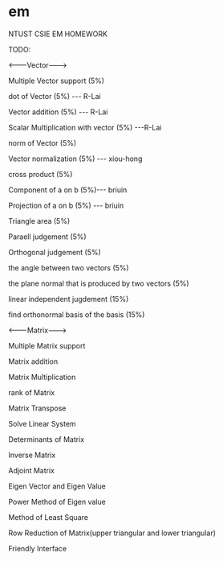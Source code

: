 em
==

NTUST CSIE EM HOMEWORK


TODO:

<---Vector--->

Multiple Vector support  (5%)

dot of Vector (5%) --- R-Lai

Vector addition (5%) --- R-Lai

Scalar Multiplication with vector (5%) ---R-Lai

norm of Vector (5%) 

Vector normalization (5%) --- xiou-hong

cross product (5%)

Component of a on b (5%)--- briuin

Projection of a on b (5%) --- briuin

Triangle area (5%)

Paraell judgement (5%)

Orthogonal judgement (5%)

the angle between two vectors (5%)

the plane normal that is produced by two vectors (5%)

linear independent jugdement (15%)

find orthonormal basis of the basis (15%)



<---Matrix--->

Multiple Matrix support 

Matrix addition 

Matrix Multiplication

rank of Matrix

Matrix Transpose

Solve Linear System

Determinants of Matrix

Inverse Matrix

Adjoint Matrix

Eigen Vector and Eigen Value

Power Method of Eigen value

Method of Least Square

Row Reduction of Matrix(upper triangular and lower triangular)

Friendly Interface
